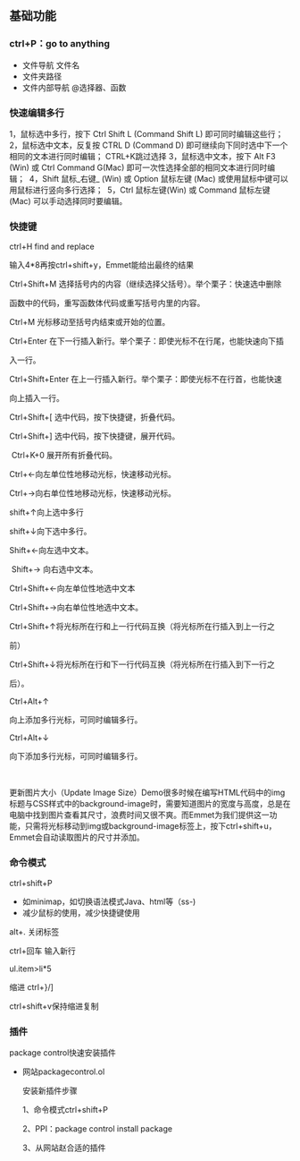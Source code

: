 ## 基础功能

### ctrl+P：go to anything

- 文件导航    文件名
- 文件夹路径
- 文件内部导航    @选择器、函数

### 快速编辑多行

1，鼠标选中多行，按下 Ctrl Shift L (Command Shift L) 即可同时编辑这些行； 
2，鼠标选中文本，反复按 CTRL D (Command D) 即可继续向下同时选中下一个相同的文本进行同时编辑； CTRL+K跳过选择
3，鼠标选中文本，按下 Alt F3 (Win) 或 Ctrl Command G(Mac) 即可一次性选择全部的相同文本进行同时编辑； 
4，Shift 鼠标_右键_ (Win) 或 Option 鼠标左键 (Mac) 或使用鼠标中键可以用鼠标进行竖向多行选择； 
5，Ctrl 鼠标左键(Win) 或 Command 鼠标左键(Mac) 可以手动选择同时要编辑。

### 快捷键

ctrl+H     find and replace

输入4*8再按ctrl+shift+y，Emmet能给出最终的结果

Ctrl+Shift+M 选择括号内的内容（继续选择父括号）。举个栗子：快速选中删除

函数中的代码，重写函数体代码或重写括号内里的内容。

Ctrl+M 光标移动至括号内结束或开始的位置。

Ctrl+Enter 在下一行插入新行。举个栗子：即使光标不在行尾，也能快速向下插

入一行。 

Ctrl+Shift+Enter 在上一行插入新行。举个栗子：即使光标不在行首，也能快速

向上插入一行。

Ctrl+Shift+[ 选中代码，按下快捷键，折叠代码。 

Ctrl+Shift+] 选中代码，按下快捷键，展开代码。

 Ctrl+K+0 展开所有折叠代码。

Ctrl+←向左单位性地移动光标，快速移动光标。

Ctrl+→向右单位性地移动光标，快速移动光标。 

shift+↑向上选中多行

shift+↓向下选中多行。

Shift+←向左选中文本。

 Shift+→ 向右选中文本。

Ctrl+Shift+←向左单位性地选中文本

Ctrl+Shift+→向右单位性地选中文本。

Ctrl+Shift+↑将光标所在行和上一行代码互换（将光标所在行插入到上一行之

前）

Ctrl+Shift+↓将光标所在行和下一行代码互换（将光标所在行插入到下一行之

后）。

Ctrl+Alt+↑

向上添加多行光标，可同时编辑多行。

Ctrl+Alt+↓

向下添加多行光标，可同时编辑多行。

 

更新图片大小（Update Image Size）Demo很多时候在编写HTML代码中的img标题与CSS样式中的background-image时，需要知道图片的宽度与高度，总是在电脑中找到图片查看其尺寸，浪费时间又很不爽。而Emmet为我们提供这一功能，只需将光标移动到img或background-image标签上，按下ctrl+shift+u，Emmet会自动读取图片的尺寸并添加。



### 命令模式

ctrl+shift+P

- 如minimap，如切换语法模式Java、html等（ss-)
- 减少鼠标的使用，减少快捷键使用

alt+.    关闭标签

ctrl+回车      输入新行

ul.item>li*5

缩进   ctrl+}/]

ctrl+shift+v保持缩进复制

### 插件

package control快速安装插件

- 网站packagecontrol.ol

  安装新插件步骤

  1、命令模式ctrl+shift+P

  2、PPI：package control install package

  3、从网站赵合适的插件





